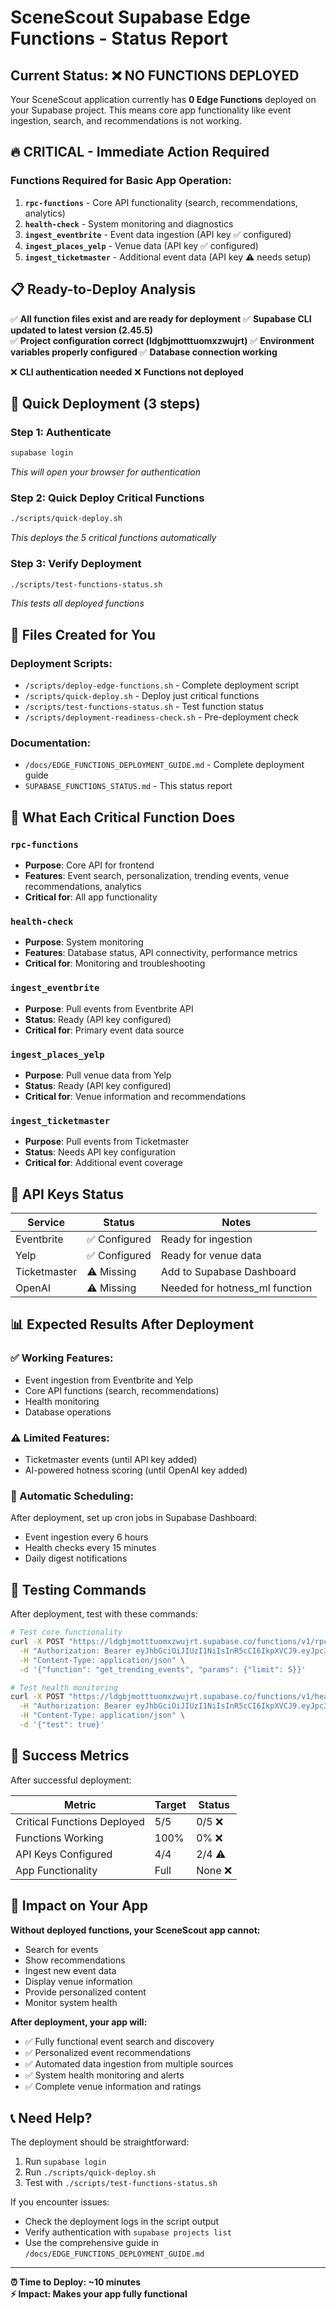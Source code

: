 # SceneScout Supabase Edge Functions - Status Report

## Current Status: ❌ NO FUNCTIONS DEPLOYED

Your SceneScout application currently has **0 Edge Functions** deployed on your Supabase project. This means core app functionality like event ingestion, search, and recommendations is not working.

## 🔥 CRITICAL - Immediate Action Required

### Functions Required for Basic App Operation:

1. **`rpc-functions`** - Core API functionality (search, recommendations, analytics)
2. **`health-check`** - System monitoring and diagnostics  
3. **`ingest_eventbrite`** - Event data ingestion (API key ✅ configured)
4. **`ingest_places_yelp`** - Venue data (API key ✅ configured)
5. **`ingest_ticketmaster`** - Additional event data (API key ⚠️ needs setup)

## 📋 Ready-to-Deploy Analysis

✅ **All function files exist and are ready for deployment**
✅ **Supabase CLI updated to latest version (2.45.5)**  
✅ **Project configuration correct (ldgbjmotttuomxzwujrt)**
✅ **Environment variables properly configured**
✅ **Database connection working**

❌ **CLI authentication needed**
❌ **Functions not deployed**

## 🚀 Quick Deployment (3 steps)

### Step 1: Authenticate
```bash
supabase login
```
*This will open your browser for authentication*

### Step 2: Quick Deploy Critical Functions  
```bash
./scripts/quick-deploy.sh
```
*This deploys the 5 critical functions automatically*

### Step 3: Verify Deployment
```bash
./scripts/test-functions-status.sh
```
*This tests all deployed functions*

## 📁 Files Created for You

### Deployment Scripts:
- `/scripts/deploy-edge-functions.sh` - Complete deployment script
- `/scripts/quick-deploy.sh` - Deploy just critical functions
- `/scripts/test-functions-status.sh` - Test function status
- `/scripts/deployment-readiness-check.sh` - Pre-deployment check

### Documentation:
- `/docs/EDGE_FUNCTIONS_DEPLOYMENT_GUIDE.md` - Complete deployment guide
- `SUPABASE_FUNCTIONS_STATUS.md` - This status report

## 🔧 What Each Critical Function Does

### `rpc-functions`
- **Purpose**: Core API for frontend
- **Features**: Event search, personalization, trending events, venue recommendations, analytics
- **Critical for**: All app functionality

### `health-check`  
- **Purpose**: System monitoring
- **Features**: Database status, API connectivity, performance metrics
- **Critical for**: Monitoring and troubleshooting

### `ingest_eventbrite`
- **Purpose**: Pull events from Eventbrite API
- **Status**: Ready (API key configured)
- **Critical for**: Primary event data source

### `ingest_places_yelp`
- **Purpose**: Pull venue data from Yelp
- **Status**: Ready (API key configured)  
- **Critical for**: Venue information and recommendations

### `ingest_ticketmaster`
- **Purpose**: Pull events from Ticketmaster
- **Status**: Needs API key configuration
- **Critical for**: Additional event coverage

## 🔑 API Keys Status

| Service | Status | Notes |
|---------|--------|-------|
| Eventbrite | ✅ Configured | Ready for ingestion |
| Yelp | ✅ Configured | Ready for venue data |
| Ticketmaster | ⚠️ Missing | Add to Supabase Dashboard |
| OpenAI | ⚠️ Missing | Needed for hotness_ml function |

## 📊 Expected Results After Deployment

### ✅ Working Features:
- Event ingestion from Eventbrite and Yelp
- Core API functions (search, recommendations)
- Health monitoring
- Database operations

### ⚠️ Limited Features:
- Ticketmaster events (until API key added)
- AI-powered hotness scoring (until OpenAI key added)

### 🔄 Automatic Scheduling:
After deployment, set up cron jobs in Supabase Dashboard:
- Event ingestion every 6 hours
- Health checks every 15 minutes
- Daily digest notifications

## 🧪 Testing Commands

After deployment, test with these commands:

```bash
# Test core functionality
curl -X POST "https://ldgbjmotttuomxzwujrt.supabase.co/functions/v1/rpc-functions" \
  -H "Authorization: Bearer eyJhbGciOiJIUzI1NiIsInR5cCI6IkpXVCJ9.eyJpc3MiOiJzdXBhYmFzZSIsInJlZiI6ImxkZ2JqbW90dHR1b214end1anJ0Iiwicm9sZSI6ImFub24iLCJpYXQiOjE3NTc2NTAxNDEsImV4cCI6MjA3MzIyNjE0MX0.-Egs3tytI55SyURyPLzKe-FQpDGpOpUyPdQ7YJkbeh0" \
  -H "Content-Type: application/json" \
  -d '{"function": "get_trending_events", "params": {"limit": 5}}'

# Test health monitoring  
curl -X POST "https://ldgbjmotttuomxzwujrt.supabase.co/functions/v1/health-check" \
  -H "Authorization: Bearer eyJhbGciOiJIUzI1NiIsInR5cCI6IkpXVCJ9.eyJpc3MiOiJzdXBhYmFzZSIsInJlZiI6ImxkZ2JqbW90dHR1b214end1anJ0Iiwicm9sZSI6ImFub24iLCJpYXQiOjE3NTc2NTAxNDEsImV4cCI6MjA3MzIyNjE0MX0.-Egs3tytI55SyURyPLzKe-FQpDGpOpUyPdQ7YJkbeh0" \
  -H "Content-Type: application/json" \
  -d '{"test": true}'
```

## 🎯 Success Metrics

After successful deployment:

| Metric | Target | Status |
|--------|--------|---------|
| Critical Functions Deployed | 5/5 | 0/5 ❌ |
| Functions Working | 100% | 0% ❌ |
| API Keys Configured | 4/4 | 2/4 ⚠️ |
| App Functionality | Full | None ❌ |

## 🚨 Impact on Your App

**Without deployed functions, your SceneScout app cannot:**
- Search for events
- Show recommendations  
- Ingest new event data
- Display venue information
- Provide personalized content
- Monitor system health

**After deployment, your app will:**
- ✅ Fully functional event search and discovery
- ✅ Personalized event recommendations
- ✅ Automated data ingestion from multiple sources
- ✅ System health monitoring and alerts
- ✅ Complete venue information and ratings

## 📞 Need Help?

The deployment should be straightforward:
1. Run `supabase login`
2. Run `./scripts/quick-deploy.sh`
3. Test with `./scripts/test-functions-status.sh`

If you encounter issues:
- Check the deployment logs in the script output
- Verify authentication with `supabase projects list`
- Use the comprehensive guide in `/docs/EDGE_FUNCTIONS_DEPLOYMENT_GUIDE.md`

---

**⏰ Time to Deploy: ~10 minutes**  
**⚡ Impact: Makes your app fully functional**
